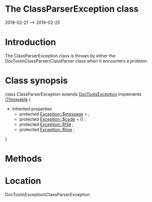 The ClassParserException class
================
2019-02-21 --> 2019-02-25




Introduction
============

The ClassParserException class is thrown by either the
DocTools\ClassParser\ClassParser class when it encounters a problem.



Class synopsis
==============


class <span class="pl-k">ClassParserException</span> extends [DocToolsException](https://github.com/lingtalfi/DocTools/blob/master/doc/api/DocTools/Exception/DocToolsException.md) implements [\Throwable](http://php.net/manual/en/class.throwable.php) {

- Inherited properties
    - protected  [Exception::$message](#property-message) =  ;
    - protected  [Exception::$code](#property-code) = 0 ;
    - protected  [Exception::$file](#property-file) ;
    - protected  [Exception::$line](#property-line) ;

}






Methods
==============





Location
=============
DocTools\Exception\ClassParserException